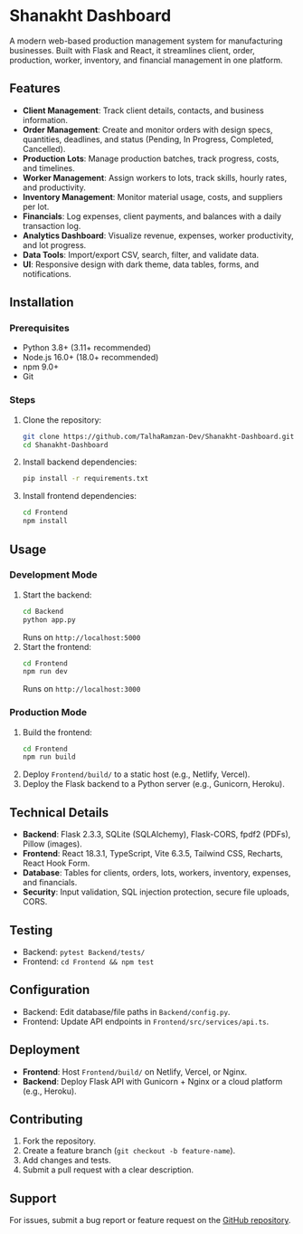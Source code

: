 # Shanakht Dashboard

A modern web-based production management system for manufacturing businesses. Built with Flask and React, it streamlines client, order, production, worker, inventory, and financial management in one platform.

## Features

- **Client Management**: Track client details, contacts, and business information.
- **Order Management**: Create and monitor orders with design specs, quantities, deadlines, and status (Pending, In Progress, Completed, Cancelled).
- **Production Lots**: Manage production batches, track progress, costs, and timelines.
- **Worker Management**: Assign workers to lots, track skills, hourly rates, and productivity.
- **Inventory Management**: Monitor material usage, costs, and suppliers per lot.
- **Financials**: Log expenses, client payments, and balances with a daily transaction log.
- **Analytics Dashboard**: Visualize revenue, expenses, worker productivity, and lot progress.
- **Data Tools**: Import/export CSV, search, filter, and validate data.
- **UI**: Responsive design with dark theme, data tables, forms, and notifications.

## Installation

### Prerequisites
- Python 3.8+ (3.11+ recommended)
- Node.js 16.0+ (18.0+ recommended)
- npm 9.0+
- Git

### Steps
1. Clone the repository:
   ```bash
   git clone https://github.com/TalhaRamzan-Dev/Shanakht-Dashboard.git
   cd Shanakht-Dashboard
   ```
2. Install backend dependencies:
   ```bash
   pip install -r requirements.txt
   ```
3. Install frontend dependencies:
   ```bash
   cd Frontend
   npm install
   ```

## Usage

### Development Mode
1. Start the backend:
   ```bash
   cd Backend
   python app.py
   ```
   Runs on `http://localhost:5000`
2. Start the frontend:
   ```bash
   cd Frontend
   npm run dev
   ```
   Runs on `http://localhost:3000`

### Production Mode
1. Build the frontend:
   ```bash
   cd Frontend
   npm run build
   ```
2. Deploy `Frontend/build/` to a static host (e.g., Netlify, Vercel).
3. Deploy the Flask backend to a Python server (e.g., Gunicorn, Heroku).

## Technical Details

- **Backend**: Flask 2.3.3, SQLite (SQLAlchemy), Flask-CORS, fpdf2 (PDFs), Pillow (images).
- **Frontend**: React 18.3.1, TypeScript, Vite 6.3.5, Tailwind CSS, Recharts, React Hook Form.
- **Database**: Tables for clients, orders, lots, workers, inventory, expenses, and financials.
- **Security**: Input validation, SQL injection protection, secure file uploads, CORS.

## Testing

- Backend: `pytest Backend/tests/`
- Frontend: `cd Frontend && npm test`

## Configuration

- Backend: Edit database/file paths in `Backend/config.py`.
- Frontend: Update API endpoints in `Frontend/src/services/api.ts`.

## Deployment

- **Frontend**: Host `Frontend/build/` on Netlify, Vercel, or Nginx.
- **Backend**: Deploy Flask API with Gunicorn + Nginx or a cloud platform (e.g., Heroku).

## Contributing

1. Fork the repository.
2. Create a feature branch (`git checkout -b feature-name`).
3. Add changes and tests.
4. Submit a pull request with a clear description.

## Support

For issues, submit a bug report or feature request on the [GitHub repository](https://github.com/TalhaRamzan-Dev/Shanakht-Dashboard).